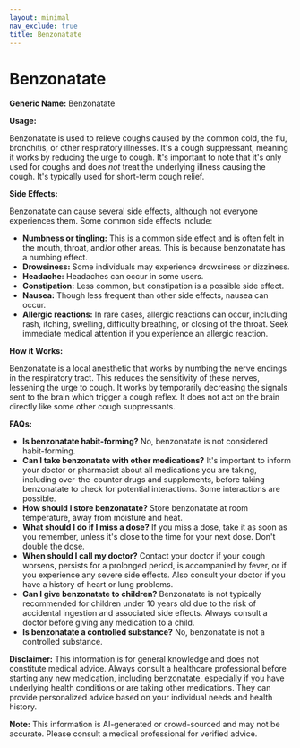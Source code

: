 ```yaml
---
layout: minimal
nav_exclude: true
title: Benzonatate
---
```


# Benzonatate

**Generic Name:** Benzonatate

**Usage:**

Benzonatate is used to relieve coughs caused by the common cold, the flu, bronchitis, or other respiratory illnesses. It's a cough suppressant, meaning it works by reducing the urge to cough.  It's important to note that it's only used for coughs and does *not* treat the underlying illness causing the cough.  It's typically used for short-term cough relief.


**Side Effects:**

Benzonatate can cause several side effects, although not everyone experiences them.  Some common side effects include:

* **Numbness or tingling:** This is a common side effect and is often felt in the mouth, throat, and/or other areas. This is because benzonatate has a numbing effect.
* **Drowsiness:**  Some individuals may experience drowsiness or dizziness.
* **Headache:**  Headaches can occur in some users.
* **Constipation:**  Less common, but constipation is a possible side effect.
* **Nausea:** Though less frequent than other side effects, nausea can occur.
* **Allergic reactions:**  In rare cases, allergic reactions can occur, including rash, itching, swelling, difficulty breathing, or closing of the throat.  Seek immediate medical attention if you experience an allergic reaction.

**How it Works:**

Benzonatate is a local anesthetic that works by numbing the nerve endings in the respiratory tract. This reduces the sensitivity of these nerves, lessening the urge to cough. It works by temporarily decreasing the signals sent to the brain which trigger a cough reflex.  It does not act on the brain directly like some other cough suppressants.


**FAQs:**

* **Is benzonatate habit-forming?**  No, benzonatate is not considered habit-forming.
* **Can I take benzonatate with other medications?**  It's important to inform your doctor or pharmacist about all medications you are taking, including over-the-counter drugs and supplements, before taking benzonatate to check for potential interactions.  Some interactions are possible.
* **How should I store benzonatate?**  Store benzonatate at room temperature, away from moisture and heat.
* **What should I do if I miss a dose?**  If you miss a dose, take it as soon as you remember, unless it's close to the time for your next dose.  Don't double the dose.
* **When should I call my doctor?**  Contact your doctor if your cough worsens, persists for a prolonged period, is accompanied by fever, or if you experience any severe side effects.  Also consult your doctor if you have a history of heart or lung problems.
* **Can I give benzonatate to children?** Benzonatate is not typically recommended for children under 10 years old due to the risk of accidental ingestion and associated side effects. Always consult a doctor before giving any medication to a child.
* **Is benzonatate a controlled substance?** No, benzonatate is not a controlled substance.


**Disclaimer:** This information is for general knowledge and does not constitute medical advice.  Always consult a healthcare professional before starting any new medication, including benzonatate, especially if you have underlying health conditions or are taking other medications.  They can provide personalized advice based on your individual needs and health history.


**Note:** This information is AI-generated or crowd-sourced and may not be accurate. Please consult a medical professional for verified advice.